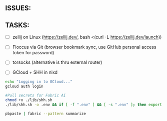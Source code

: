 ## ISSUES:

## TASKS:
- [ ] zellij on Linux (https://zellij.dev/, bash <(curl -L https://zellij.dev/launch))
- [ ] Floccus via Git (browser bookmark sync, use GitHub personal access token for password)
- [ ] torsocks (alternative is thru external router)

- [ ] GCloud + SHH in nixd
```sh          
echo "Logging in to GCloud..."
gcloud auth login

#Pull secrets for Fabric AI
chmod +x ./lib/shh.sh
./lib/shh.sh -o .env && if [ -f ".env" ] && [ -s ".env" ]; then export $(grep -v '^#' .env | xargs) && rm .env; fi

pbpaste | fabric --pattern summarize
```

